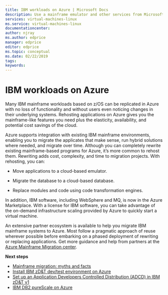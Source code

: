 ```yaml
---
title: IBM workloads on Azure | Microsoft Docs
description: Use a mainframe emulator and other services from Microsoft partners to rehost your IBM z/OS workloads using Microsoft Azure.
services: virtual-machines-linux
ms.service: virtual-machines-linux
documentationcenter:
author: njray
ms.author: edprice
manager: edprice
editor: edprice
ms.topic: conceptual
ms.date: 02/22/2019
tags:
keywords:
---
```

# IBM workloads on Azure

Many IBM mainframe workloads based on z/OS can be replicated in Azure with no loss of functionality and without users even noticing changes in their underlying systems. Rehosting applications on Azure gives you the mainframe-like features you need plus the elasticity, availability, and potential cost savings of the cloud.

Azure supports integration with existing IBM mainframe environments, enabling you to migrate the applicates that make sense, run hybrid solutions where needed, and migrate over time. Although you can completely rewrite existing mainframe-based programs for Azure, it’s more common to rehost them. Rewriting adds cost, complexity, and time to migration projects. With rehosting, you can:

- Move applications to a cloud-based emulator.

- Migrate the database to a cloud-based database.

- Replace modules and code using code transformation engines.

In addition, IBM software, including WebSphere and MQ, is now in the Azure Marketplace. With a license for IBM software, you can take advantage of the on-demand infrastructure scaling provided by Azure to quickly start a virtual machine.

An extensive partner ecosystem is available to help you migrate IBM mainframe systems to Azure. Most follow a pragmatic approach of reuse wherever possible before embarking on a phased deployment of rewriting or replacing applications. Get more guidance and help from partners at the [Azure Mainframe Migration center](https://azure.microsoft.com/migration/mainframe/).

**Next steps**

- [Mainframe migration: myths and facts](https://docs.microsoft.com/azure/architecture/cloud-adoption/infrastructure/mainframe-migration/myths-and-facts)
- [Install IBM zD&T dev/test environment on Azure](./install-ibm-z-environment.md)
- [Set up an Application Developers Controlled Distribution (ADCD) in IBM zD&T v1](./demo.md)
- [IBM DB2 pureScale on Azure](https://docs.microsoft.com/azure/virtual-machines/linux/ibm-db2-purescale-azure)
